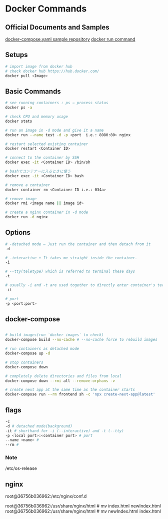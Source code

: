 # Docker Commands

## Official Documents and Samples
[docker-compose.yaml sample repository](https://github.com/docker/awesome-compose)
[docker run command](https://docs.docker.com/engine/reference/run/)
## Setups

```sh
# import image from docker hub
# check docker hub https://hub.docker.com/
docker pull <Image>
```

## Basic Commands
```sh
# see running containers : ps ⇒ process status
docker ps -a

# check CPU and memory usage
docker stats

# run an image in -d mode and give it a name
docker run --name test -d -p <port  i.e.: 8080:80> nginx

# restart selected existing container
docker restart <Container ID>

# connect to the container by SSH
docker exec -it <Container ID> /bin/sh

# bashでコンテナーに入るときに使う
docker exec -it <Container ID> bash

# remove a container
docker container rm <Container ID i.e.: 034a>

# remove image
docker rmi <image name || image id>
```


```zsh
# create a nginx container in -d mode
docker run -d nginx
```

## Options

```sh
# -detached mode — Just run the container and then detach from it
-d

# -interactive + It takes me straight inside the container.
-i

# --tty(teletype) which is referred to terminal these days
-t

# usually -i and -t are used together to directly enter container's terminal
-it

# port
-p <port:port>
```

## docker-compose
```sh

# build images(run `docker images` to check)
docker-compose build --no-cache # --no-cache force to rebuild images

# run containers as detached mode
docker-compose up -d

# stop containers
docker-compose down

# completely delete directories and files from local
docker-compose down --rmi all --remove-orphans -v

# create next app at the same time as the container starts
docker-compose run --rm frontend sh -c 'npx create-next-app@latest'
```
## flags
```sh
-c
-d # detached mode(background)
-it # shorthand for -i (--interactive) and -t (--tty)
-p <local port>:<container port> # port
--name <name> #
--rm #
```
### Note
<!-- the location of the file that contains OS info -->
/etc/os-release

## nginx
<!-- the location of nginx config file -->
root@36756b036962:/etc/nginx/conf.d
<!-- as default, nginx reads index.html file in the directory ↓ -->
root@36756b036962:/usr/share/nginx/html # mv index.html newIndex.html
root@36756b036962:/usr/share/nginx/html # mv newIndex.html index.html